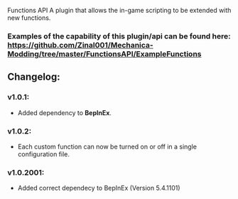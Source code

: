 Functions API
A plugin that allows the in-game scripting to be extended with new functions.

### Examples of the capability of this plugin/api can be found here: https://github.com/Zinal001/Mechanica-Modding/tree/master/FunctionsAPI/ExampleFunctions


## Changelog:
### v1.0.1:
- Added dependency to **BepInEx**.
### v1.0.2:
- Each custom function can now be turned on or off in a single configuration file.
### v1.0.2001:
- Added correct dependecy to BepInEx (Version 5.4.1101)